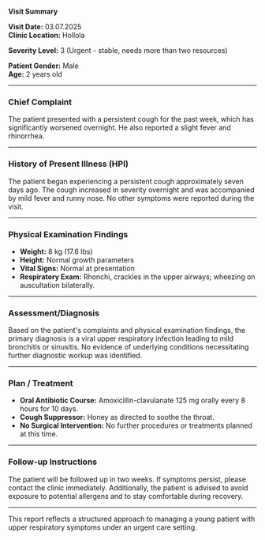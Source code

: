 

**Visit Summary**

**Visit Date:** 03.07.2025  
**Clinic Location:** Hollola  

**Severity Level:** 3 (Urgent - stable, needs more than two resources)  

**Patient Gender:** Male  
**Age:** 2 years old  

---

### **Chief Complaint**
The patient presented with a persistent cough for the past week, which has significantly worsened overnight. He also reported a slight fever and rhinorrhea.

---

### **History of Present Illness (HPI)**
The patient began experiencing a persistent cough approximately seven days ago. The cough increased in severity overnight and was accompanied by mild fever and runny nose. No other symptoms were reported during the visit.

---

### **Physical Examination Findings**
- **Weight:** 8 kg (17.6 lbs)
- **Height:** Normal growth parameters
- **Vital Signs:** Normal at presentation
- **Respiratory Exam:** Rhonchi, crackles in the upper airways; wheezing on auscultation bilaterally.

---

### **Assessment/Diagnosis**
Based on the patient's complaints and physical examination findings, the primary diagnosis is a viral upper respiratory infection leading to mild bronchitis or sinusitis. No evidence of underlying conditions necessitating further diagnostic workup was identified.

---

### **Plan / Treatment**
- **Oral Antibiotic Course:** Amoxicillin-clavulanate 125 mg orally every 8 hours for 10 days.
- **Cough Suppressor:** Honey as directed to soothe the throat.
- **No Surgical Intervention:** No further procedures or treatments planned at this time.

---

### **Follow-up Instructions**
The patient will be followed up in two weeks. If symptoms persist, please contact the clinic immediately. Additionally, the patient is advised to avoid exposure to potential allergens and to stay comfortable during recovery.

--- 

This report reflects a structured approach to managing a young patient with upper respiratory symptoms under an urgent care setting.